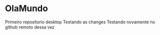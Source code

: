 # OlaMundo
 Primeiro repositorio desktop 
 Testando as changes
Testando novamente no github remoto dessa vez 
